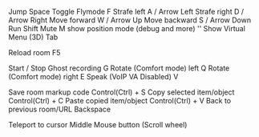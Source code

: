 Jump                                   Space
Toggle Flymode                         F
Strafe left                            A / Arrow Left
Strafe right                           D / Arrow Right
Move forward                           W / Arrow Up
Move backward                          S / Arrow Down
Run                                    Shift
Mute                                   M
show position mode (debug and more)    '\'
Show Virtual Menu (3D)                 Tab


Reload room                            F5

Start / Stop Ghost recording           G
Rotate (Comfort mode) left             Q
Rotate (Comfort mode) right            E
Speak (VoIP VA Disabled)               V

Save room markup code                  Control(Ctrl) + S
Copy selected item/object              Control(Ctrl) + C
Paste copied item/object               Control(Ctrl) + V
Back to previous room/URL              Backspace

Teleport to cursor                     Middle Mouse button (Scroll wheel)
